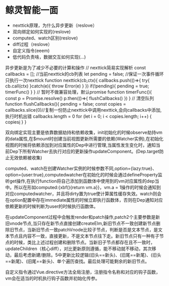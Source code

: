 
# 鲸灵智能一面
- nexttick原理，为什么异步更新（reslove）
- 双向绑定如何实现的(reslove)
- computed、watch区别(reslove)
- diff过程（reslove）
- 自定义指令(eeem)
- 低代码负责啥，数据交互如何实现(...)


异步更新是为了减少不必要的计算和操作
// nexttick简易实现解析
const callbacks = []; //当前nexttick的cb列表
let pending = false; //保证一次事件循环只执行一次nexttick
function nexttick(cb,ctx){
    callbacks.push(()=>{
        try{
            cb.call(ctx)
        }catch(e){
            throw Error(e)
        }
    })
    if(!pending){
        pending = true;
        timerFunc()
    }
}
// 暂时不做兼容处理，默认promise
function timerFunc(){
    const p = Promise.resolve()
    p.then(()=>{
        flushCallbacks()
    })
}
// 清空队列
function flushCallbacks(){
    pending = false;
    const copies = callbacks.slice(0)//复制一份防止nexttick中调用nexttick,会向callbacks中添加,执行时机出错
    callbacks.length = 0
    for (let i = 0; i < copies.length; i++) {
        copies[i]()
    }
}


双向绑定实现主要是依靠数据劫持和依赖收集，init初始化的时候observe劫持vm的data属性,在$mount时创建当前视图更新所需要的依赖(Watcher实例),在初始化视图的时候将依赖添加到对应属性的Dep中进行管理,当属性发生变化时，通知当前Dep下所有Watcher去执行对应的更新操作updateComponent。(Dep.target防止无效依赖被收集)

computed、watch在创建Watcher实例的时候参数不同,option={lazy:true}、option={user:true},computedwatcher在初始化的时候会通过defineProperty监听get操作,在执行function将自己添加到函数体中使用到的vm对应属性的dep当中。所以在形如computed:{xbf(){return vm.a}}，vm.a = 1操作的时候会通知到对应computedwatcher，并且将dirty置为true使计算属性缓存失效。watch则会在option配置中存在immediate属性的时候立即执行函数体，否则在Dep通知对应依赖更新的时候判断为user的时候执行函数体。

在updateComponent过程中会触发render和patch操作,patch2个主要参数是新旧vnode节点,当只存在新节点直接创建createElm,新旧节点不一致创建新节点删除旧节点，当新旧节点一致patchVnode比较子节点，判断是否是文本节点，是文本节点且内容不一致，直接更新，不是文本节点往下走。新旧节点只有一种有子节点的时候，类比上述过程创建和删除节点。当新旧子节点都存在且不一致时，updateChildren（核心diff），对比更新原则遵循，能不移动就不移动，其次移动，最后考虑新建/删除。5中更新比较逻辑(旧头==新头)、(旧尾==新尾)、(旧头==新尾)、(旧尾==新头)、单个遍历查找。最后处理可能剩余的新旧节点。

自定义指令通过Vue.directive方法全局注册，注册指令名称和对应的钩子函数，vm会在适当的时机执行钩子函数并初始化传参。
